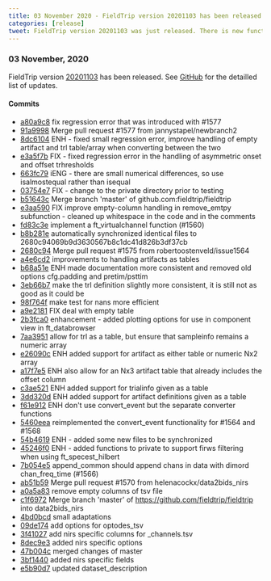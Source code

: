 ```yaml
---
title: 03 November 2020 - FieldTrip version 20201103 has been released
categories: [release]
tweet: FieldTrip version 20201103 was just released. There is new functionality that allows for the easy creation of virtual channel time series data. See http://www.fieldtriptoolbox.org/#03-november-2020
---
```


### 03 November, 2020

FieldTrip version [20201103](http://github.com/fieldtrip/fieldtrip/releases/tag/20201103) has been released.
See [GitHub](https://github.com/fieldtrip/fieldtrip/compare/20201023...20201103) for the detailled list of updates.

#### Commits

- [a80a9c8](http://github.com/fieldtrip/fieldtrip/commit/a80a9c8) fix regression error that was introduced with #1577
- [91a9998](http://github.com/fieldtrip/fieldtrip/commit/91a9998) Merge pull request #1577 from jannystapel/newbranch2
- [8dc6104](http://github.com/fieldtrip/fieldtrip/commit/8dc6104) ENH - fixed small regression error, improve handling of empty artifact and trl table/array when converting between the two
- [e3a5f7b](http://github.com/fieldtrip/fieldtrip/commit/e3a5f7b) FIX - fixed regression error in the handling of asymmetric onset and offset trhresholds
- [663fc79](http://github.com/fieldtrip/fieldtrip/commit/663fc79) iENG - there are small numerical differences, so use isalmostequal rather than isequal
- [03754e7](http://github.com/fieldtrip/fieldtrip/commit/03754e7) FIX - change to the private directory prior to testing
- [b51643c](http://github.com/fieldtrip/fieldtrip/commit/b51643c) Merge branch 'master' of github.com:fieldtrip/fieldtrip
- [e3aa590](http://github.com/fieldtrip/fieldtrip/commit/e3aa590) FIX improve empty-column handling in remove_emtpy subfunction - cleaned up whitespace in the code and in the comments
- [fd83c3e](http://github.com/fieldtrip/fieldtrip/commit/fd83c3e) implement a ft_virtualchannel function (#1560)
- [b8b281e](http://github.com/fieldtrip/fieldtrip/commit/b8b281e) automatically synchronized identical files to 2680c94069b9d3630567b8c1dc41d826b3df37cb
- [2680c94](http://github.com/fieldtrip/fieldtrip/commit/2680c94) Merge pull request #1575 from robertoostenveld/issue1564
- [a4e6cd2](http://github.com/fieldtrip/fieldtrip/commit/a4e6cd2) improvements to handling artifacts as tables
- [b68a51e](http://github.com/fieldtrip/fieldtrip/commit/b68a51e) ENH made documentation more consistent and removed old options cfg.padding and pretim/psttim
- [3eb66b7](http://github.com/fieldtrip/fieldtrip/commit/3eb66b7) make the trl definition slightly more consistent, it is still not as good as it could be
- [98f764f](http://github.com/fieldtrip/fieldtrip/commit/98f764f) make test for nans more efficient
- [a9e2181](http://github.com/fieldtrip/fieldtrip/commit/a9e2181) FIX deal with empty table
- [2b3fca0](http://github.com/fieldtrip/fieldtrip/commit/2b3fca0) enhancement - added plotting options for use in component view in ft_databrowser
- [7aa3951](http://github.com/fieldtrip/fieldtrip/commit/7aa3951) allow for trl as a table, but ensure that sampleinfo remains a numeric array
- [e26090c](http://github.com/fieldtrip/fieldtrip/commit/e26090c) ENH added support for artifact as either table or numeric Nx2 array
- [a17f7e5](http://github.com/fieldtrip/fieldtrip/commit/a17f7e5) ENH also allow for an Nx3 artifact table that already includes the offset column
- [c3ae521](http://github.com/fieldtrip/fieldtrip/commit/c3ae521) ENH added support for trialinfo given as a table
- [3dd320d](http://github.com/fieldtrip/fieldtrip/commit/3dd320d) ENH added support for artifact definitions given as a table
- [f61e912](http://github.com/fieldtrip/fieldtrip/commit/f61e912) ENH don't use convert_event but the separate converter functions
- [5460eea](http://github.com/fieldtrip/fieldtrip/commit/5460eea) reimplemented the convert_event functionality for #1564 and #1568
- [54b4619](http://github.com/fieldtrip/fieldtrip/commit/54b4619) ENH - added some new files to be synchronized
- [45246f0](http://github.com/fieldtrip/fieldtrip/commit/45246f0) ENH - added functions to private to support firws filtering when using ft_specest_hilbert
- [7b054e5](http://github.com/fieldtrip/fieldtrip/commit/7b054e5) append_common should append chans in data with dimord chan_freq_time (#1566)
- [ab51b59](http://github.com/fieldtrip/fieldtrip/commit/ab51b59) Merge pull request #1570 from helenacockx/data2bids_nirs
- [a0a5a83](http://github.com/fieldtrip/fieldtrip/commit/a0a5a83) remove empty columns of tsv file
- [c1f6972](http://github.com/fieldtrip/fieldtrip/commit/c1f6972) Merge branch 'master' of https://github.com/fieldtrip/fieldtrip into data2bids_nirs
- [4bd0bcd](http://github.com/fieldtrip/fieldtrip/commit/4bd0bcd) small adaptations
- [09de174](http://github.com/fieldtrip/fieldtrip/commit/09de174) add options for optodes_tsv
- [3f41027](http://github.com/fieldtrip/fieldtrip/commit/3f41027) add nirs specific columns for _channels.tsv
- [8dec9e3](http://github.com/fieldtrip/fieldtrip/commit/8dec9e3) added nirs specific options
- [47b004c](http://github.com/fieldtrip/fieldtrip/commit/47b004c) merged changes of master
- [3bf1440](http://github.com/fieldtrip/fieldtrip/commit/3bf1440) added nirs specific fields
- [e5b90d7](http://github.com/fieldtrip/fieldtrip/commit/e5b90d7) updated dataset_description
